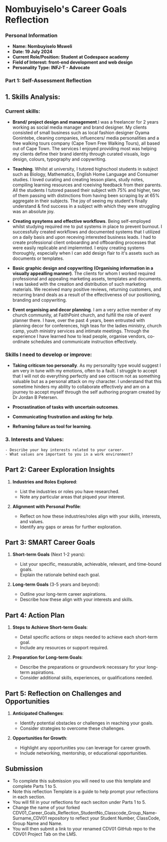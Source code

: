 
# Nombuyiselo's Career Goals Reflection

### Personal Information

- **Name: Nombuyiselo Msweli**
- **Date: 19 July 2024**
- **Current Role/Position: Student at Codespace academy**
- **Field of Interest: front-end development and web design**
- **Personality Type: INFJ-T - Advocate**

### Part 1: Self-Assessment Reflection

## 1. **Skills Analysis**:
    
### Current skills:
  - **Brand/ project design and management**.I was a freelancer for 2 years working as social media manager and brand designer. My clients consisted of small business such as local fashion designer Oyama Gonintebe, cleaning companies, influencers/ media personalities and a free walking tours company (Cape Town Free Walking Tours), all based out of Cape Town. The services I enjoyed providing most was helping my clients define their brand identity through curated visuals, logo design, colours, typography and copywriting. 
    
  - **Teaching**. Whilst at university, I tutored highschool students in subject such as Biology, Mathematics, English Home Language and Consumer studies. I loved curating and creating lesson plans, study notes, compiling learning resources and rceeiving feedback from their parents. All the students I tutored passed their subject with 75% and higher, two of them passing with distinctions from having been scraping by at 65% aggregate in their subjects. The joy of seeing my student's finally understand & find success in a subject with which they were struggling was an absolute joy. 

  - **Creating sysytems and effective workflows**. Being self-employed whilst studying required me to put systems in place to prevent burnout. I successfully created workflows and documented systems that I utilized on a daily basis and upon receving interested business leads. I had to create professional client onboarding and offboarding processes that were easily replicable and implemnted. I enjoy creating systems thoroughly, especially when I can add design flair to it's assets such as documents or templates. 

  - **Basic graphic design and copywriting (Organising information in a visually appealling manner)**. The clients for whom I worked required professional and appealing marketing assets, templates and documents. I was tasked with the creation and distribution of such marketing materials. We received many positive reviews, returning customers, and recurring brand deals as a result of the effectiveness of our positioning, branding and copywriting.

  - **Event organising and decor planning**. I am a very active member of my church community, at FaithPoint church, and fulfill the role of event planner there. I have, over the past 4 years, been entrusted with planning decor for conferences, high teas for the ladies ministry, church camp, youth ministry services and intimate meetings. Through the experience I have learned how to lead people, organise vendors, co-ordinate schedules and communicate instruction effectively. 
   
### Skills I need to develop or improve:
   - **Taking criticsm too personally**. As my personality type would suggest I am very in tune with my emotions, often to a fault. I struggle to accept that I will not do everything perfectly and see critiscm not as something valuable but as a personal attack on my character. I understand that this sometime hinders my ability to collaborate effectively and am on a journey to accept myself through the self authoring program created by Dr Jordan B Petersen. 

   - **Procrastination of tasks with uncertain outcomes**.

   - **Communicating frustration and asking for help**.

   - **Reframing failure as tool for learning**.
   
### 3. **Interests and Values**:
    
    - Describe your key interests related to your career.
    - What values are important to you in a work environment?

## Part 2: Career Exploration Insights

1. **Industries and Roles Explored**:
    
    - List the industries or roles you have researched.
    - Note any particular areas that piqued your interest.
2. **Alignment with Personal Profile**:
    
    - Reflect on how these industries/roles align with your skills, interests, and values.
    - Identify any gaps or areas for further exploration.

## Part 3: SMART Career Goals

1. **Short-term Goals** (Next 1-2 years):
    
    - List your specific, measurable, achievable, relevant, and time-bound goals.
    - Explain the rationale behind each goal.
2. **Long-term Goals** (3-5 years and beyond):
    
    - Outline your long-term career aspirations.
    - Describe how these align with your interests and skills.

## Part 4: Action Plan

1. **Steps to Achieve Short-term Goals**:
    
    - Detail specific actions or steps needed to achieve each short-term goal.
    - Include any resources or support required.
2. **Preparation for Long-term Goals**:
    
    - Describe the preparations or groundwork necessary for your long-term aspirations.
    - Consider additional skills, experiences, or qualifications needed.

## Part 5: Reflection on Challenges and Opportunities

1. **Anticipated Challenges**:
    
    - Identify potential obstacles or challenges in reaching your goals.
    - Consider strategies to overcome these challenges.
2. **Opportunities for Growth**:
    
    - Highlight any opportunities you can leverage for career growth.
    - Include networking, mentorship, or educational opportunities.

## Submission

- To complete this submission you will need to use this template and complete Parts 1 to 5.
- Note this reflection Template is a guide to help prompt your reflections in each section.
- You will fill in your reflections for each seciton under Parts 1 to 5.
- Change the name of your forked CDV01_Career_Goals_Reflection_StudentNo_Classcode_Group_Name-Surname_CDV01 repository to reflect your Student Number, ClassCode, Group Name and Name.
- You will then submit a link to your renamed CDV01 GitHub repo to the CDV01 Project Tab on the LMS.


